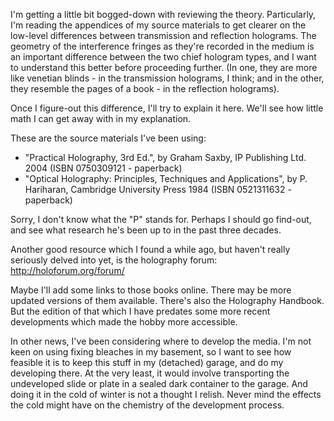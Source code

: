 I'm getting a little bit bogged-down with reviewing the theory.  Particularly, I'm reading the appendices of my source materials to get clearer on the low-level differences between transmission and reflection holograms.  The geometry of the interference fringes as they're recorded in the medium is an important difference between the two chief hologram types, and I want to understand this better before proceeding further.  (In one, they are more like venetian blinds - in the transmission holograms, I think; and in the other, they resemble the pages of a book - in the reflection holograms).

Once I figure-out this difference, I'll try to explain it here.  We'll see how little math I can get away with in my explanation.

These are the source materials I've been using:
 - "Practical Holography, 3rd Ed.", by Graham Saxby, IP Publishing Ltd. 2004 (ISBN 0750309121 - paperback)
 - "Optical Holography: Principles, Techniques and Applications", by P. Hariharan, Cambridge University Press 1984 (ISBN 0521311632 - paperback)

Sorry, I don't know what the "P" stands for.  Perhaps I should go find-out, and see what research he's been up to in the past three decades.

Another good resource which I found a while ago, but haven't really seriously delved into yet, is the holography forum: http://holoforum.org/forum/

Maybe I'll add some links to those books online.  There may be more updated versions of them available.  There's also the Holography Handbook.  But the edition of that which I have predates some more recent developments which made the hobby more accessible.

In other news, I've been considering where to develop the media.  I'm not keen on using fixing bleaches in my basement, so I want to see how feasible it is to keep this stuff in my (detached) garage, and do my developing there.  At the very least, it would involve transporting the undeveloped slide or plate in a sealed dark container to the garage.  And doing it in the cold of winter is not a thought I relish.  Never mind the effects the cold might have on the chemistry of the development process.
